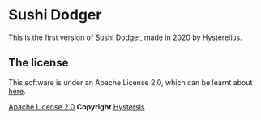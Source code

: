 # Sushi Dodger
This is the first version of Sushi Dodger, made in 2020 by Hysterelius.

## The license
This software is under an Apache License 2.0, which can be learnt about [here](https://tldrlegal.com/license/apache-license-2.0-(apache-2.0)).

[Apache License 2.0](/LICENSE) **Copyright** [Hystersis](https://github.com/Hystersis)
